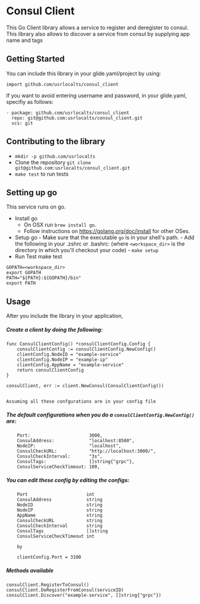 # Consul Client

This Go Client library allows a service to register and deregister to consul. This library also allows to discover a service from consul by supplying app name and tags

## Getting Started

You can include this library in your glide.yaml/project by using:

`import github.com/usrlocalts/consul_client`

If you want to avoid entering username and password, in your glide.yaml, specifiy as follows:

```
- package: github.com/usrlocalts/consul_client
  repo: git@github.com:usrlocalts/consul_client.git
  vcs: git

```

## Contributing to the library

- `mkdir -p github.com/usrlocalts`
- Clone the repository `git clone git@github.com:usrlocalts/consul_client.git`
- `make test` to run tests

## Setting up go

This service runs on go.

- Install go
    - On OSX run `brew install go`.
    - Follow instructions on https://golang.org/doc/install for other OSes.
- Setup go
      - Make sure that the executable `go` is in your shell's path.
      - Add the following in your .zshrc or .bashrc: (where `<workspace_dir>` is the directory in
        which you'll checkout your code)
      - `make setup`
- Run Test
    make test

```
GOPATH=<workspace_dir>
export GOPATH
PATH="${PATH}:${GOPATH}/bin"
export PATH
```

## Usage

After you include the library in your application,

##### Create a client by doing the following:

```
func ConsulClientConfig() *consulClientConfig.Config {
	consulClientConfig := consulClientConfig.NewConfig()
	clientConfig.NodeID = "example-service"
    clientConfig.NodeIP = "example-ip"
    clientConfig.AppName = "example-service"
	return consulClientConfig
}

consulClient, err := client.NewConsul(ConsulClientConfig())


Assuming all these confgurations are in your config file

```

##### The default configurations when you do a `consulClientConfig.NewConfig()` are:

```
	Port:                      3000,
	ConsulAddress:             "localhost:8500",
	NodeIP:                    "localhost",
	ConsulCheckURL:            "http://localhost:3000/",
	ConsulCheckInterval:       "3s",
	ConsulTags:                []string{"grpc"},
	ConsulServiceCheckTimeout: 100,

```

##### You can edit these config by editing the configs:
 
```
	Port                      int
	ConsulAddress             string
	NodeID                    string
	NodeIP                    string
	AppName                   string
	ConsulCheckURL            string
	ConsulCheckInterval       string
	ConsulTags                []string
	ConsulServiceCheckTimeout int
	
	by
	
	clientConfig.Port = 3100

```

##### Methods available

```
consulClient.RegisterToConsul()
consulClient.DeRegisterFromConsul(serviceID)
consulClient.Discover("example-service", []string{"grpc"})
```